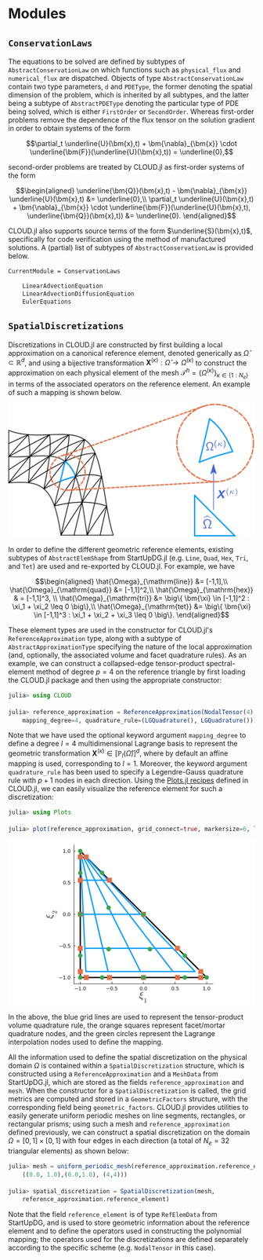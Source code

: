 # Modules

## `ConservationLaws`
The equations to be solved are defined by subtypes of `AbstractConservationLaw` on which functions such as `physical_flux` and `numerical_flux` are dispatched. Objects of type `AbstractConservationLaw` contain two type parameters, `d` and `PDEType`, the former denoting the spatial dimension of the problem, which is inherited by all subtypes, and the latter being a subtype of `AbstractPDEType` denoting the particular type of PDE being solved, which is either `FirstOrder` or `SecondOrder`. Whereas first-order problems remove the dependence of the flux tensor on the solution gradient in order to obtain systems of the form
```math
\partial_t \underline{U}(\bm{x},t) + \bm{\nabla}_{\bm{x}} \cdot \underline{\bm{F}}(\underline{U}(\bm{x},t)) = \underline{0},
```
second-order problems are treated by CLOUD.jl as first-order systems of the form 
```math
\begin{aligned}
\underline{\bm{Q}}(\bm{x},t) - \bm{\nabla}_{\bm{x}} \underline{U}(\bm{x},t) &= \underline{0},\\
\partial_t \underline{U}(\bm{x},t) + \bm{\nabla}_{\bm{x}} \cdot \underline{\bm{F}}(\underline{U}(\bm{x},t), \underline{\bm{Q}}(\bm{x},t)) &= \underline{0}.
\end{aligned}
```
CLOUD.jl also supports source terms of the form $\underline{S}(\bm{x},t)$, specifically for code verification using the method of manufactured solutions. A (partial) list of subtypes of `AbstractConservationLaw` is provided below.

```@meta
CurrentModule = ConservationLaws
```
```@docs
    LinearAdvectionEquation
    LinearAdvectionDiffusionEquation
    EulerEquations
```

## `SpatialDiscretizations`

Discretizations in CLOUD.jl are constructed by first building a local approximation on a canonical reference element, denoted generically as $\hat{\Omega} \subset \mathbb{R}^d$, and using a bijective transformation $\bm{X}^{(\kappa)} : \hat{\Omega} \rightarrow \Omega^{(\kappa)}$ to construct the approximation on each physical element of the mesh $\mathcal{T}^h = \{ \Omega^{(\kappa)}\}_{\kappa \in \{1:N_e\}}$ in terms of the associated operators on the reference element. An example of such a mapping is shown below.

![Mesh mapping](./assets/meshmap.svg)

In order to define the different geometric reference elements, existing subtypes of `AbstractElemShape` from StartUpDG.jl (e.g. `Line`, `Quad`, `Hex`, `Tri`, and `Tet`) are used and re-exported by CLOUD.jl. For example, we have 
```math
\begin{aligned}
\hat{\Omega}_{\mathrm{line}} &= [-1,1],\\
\hat{\Omega}_{\mathrm{quad}} &= [-1,1]^2,\\
\hat{\Omega}_{\mathrm{hex}} & = [-1,1]^3, \\
\hat{\Omega}_{\mathrm{tri}} &= \big\{ \bm{\xi} \in [-1,1]^2 : \xi_1 + \xi_2 \leq 0 \big\},\\
\hat{\Omega}_{\mathrm{tet}} &= \big\{ \bm{\xi} \in [-1,1]^3 : \xi_1 + \xi_2 + \xi_3 \leq 0 \big\}.
\end{aligned}
```
These element types are used in the constructor for CLOUD.jl's `ReferenceApproximation` type, along with a subtype of `AbstractApproximationType` specifying the nature of the local approximation (and, optionally, the associated volume and facet quadrature rules). As an example, we can construct a collapsed-edge tensor-product spectral-element method of degree $p=4$ on the reference triangle by first loading the CLOUD.jl package and then using the appropriate constructor:

```julia
julia> using CLOUD

julia> reference_approximation = ReferenceApproximation(NodalTensor(4), Tri(), 
    mapping_degree=4, quadrature_rule=(LGQuadrature(), LGQuadrature()))
```
Note that we have used the optional keyword argument `mapping_degree` to define a degree $l = 4$ multidimensional Lagrange basis to represent the geometric transformation $\bm{X}^{(\kappa)} \in [\mathbb{P}_l(\hat{\Omega})]^d$, where by default an affine mapping is used, corresponding to $l = 1$. Moreover, the keyword argument `quadrature_rule` has been used to specify a Legendre-Gauss quadrature rule with $p+1$ nodes in each direction. Using the [Plots.jl recipes](https://docs.juliaplots.org/latest/recipes/) defined in CLOUD.jl, we can easily visualize the reference element for such a discretization:
```julia
julia> using Plots

julia> plot(reference_approximation, grid_connect=true, markersize=6, linewidth=3)
```
![NodalTensor](./assets/ref_tri.svg)

In the above, the blue grid lines are used to represent the tensor-product volume quadrature rule, the orange squares represent facet/mortar quadrature nodes, and the green circles represent the Lagrange interpolation nodes used to define the mapping.

All the information used to define the spatial discretization on the physical domain $\Omega$ is contained within a `SpatialDiscretization` structure, which is constructed using a `ReferenceApproximation` and a `MeshData` from StartUpDG.jl, which are stored as the fields `reference_approximation` and `mesh`. When the constructor for a `SpatialDiscretization` is called, the grid metrics are computed and stored in a `GeometricFactors` structure, with the corresponding field being `geometric_factors`. CLOUD.jl provides utilities to easily generate uniform periodic meshes on line segments, rectangles, or rectangular prisms; using such a mesh and `reference_approximation` defined previously, we can construct a spatial discretization on the domain $\Omega = [0,1] \times [0,1]$ with four edges in each direction (a total of $N_e = 32$ triangular elements) as shown below:

```julia
julia> mesh = uniform_periodic_mesh(reference_approximation.reference_element, 
    ((0.0, 1.0),(0.0,1.0), (4,4)))

julia> spatial_discretization = SpatialDiscretization(mesh, 
    reference_approximation.reference_element)
```
Note that the field `reference_element` is of type `RefElemData` from StartUpDG, and is used to store geometric information about the reference element and to define the operators used in constructing the polynomial mapping; the operators used for the discretizations are defined separately according to the specific scheme (e.g. `NodalTensor` in this case).